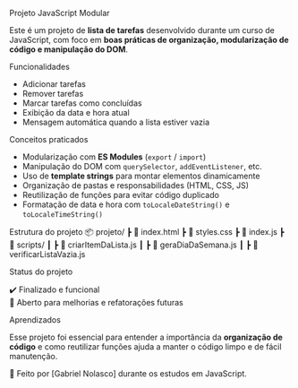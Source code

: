 Projeto JavaScript Modular

Este é um projeto de **lista de tarefas** desenvolvido durante um curso de JavaScript, com foco em **boas práticas de organização, modularização de código e manipulação do DOM**.

Funcionalidades

- Adicionar tarefas
- Remover tarefas
- Marcar tarefas como concluídas
- Exibição da data e hora atual
- Mensagem automática quando a lista estiver vazia

Conceitos praticados

- Modularização com **ES Modules** (`export` / `import`)
- Manipulação do DOM com `querySelector`, `addEventListener`, etc.
- Uso de **template strings** para montar elementos dinamicamente
- Organização de pastas e responsabilidades (HTML, CSS, JS)
- Reutilização de funções para evitar código duplicado
- Formatação de data e hora com `toLocaleDateString()` e `toLocaleTimeString()`

Estrutura do projeto
📦 projeto/
┣ 📜 index.html
┣ 📜 styles.css
┣ 📜 index.js
┣ 📂 scripts/
┃ ┣ 📜 criarItemDaLista.js
┃ ┣ 📜 geraDiaDaSemana.js
┃ ┣ 📜 verificarListaVazia.js


Status do projeto

✔️ Finalizado e funcional  
🔄 Aberto para melhorias e refatorações futuras

Aprendizados

Esse projeto foi essencial para entender a importância da **organização de código** e como reutilizar funções ajuda a manter o código limpo e de fácil manutenção.


📌 Feito por [Gabriel Nolasco] durante os estudos em JavaScript.

